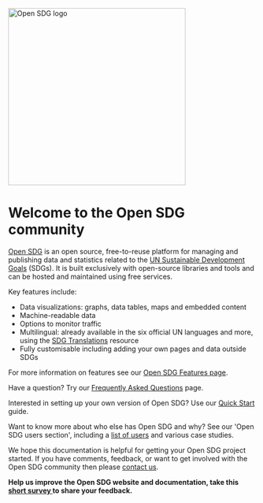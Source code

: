 <img alt="Open SDG logo" src="img/OpenSDG.png" width="360" />

<h1>Welcome to the Open SDG community</h1>

[Open SDG](https://github.com/open-sdg/open-sdg) is an open source, free-to-reuse platform for managing and publishing data and statistics related to the [UN Sustainable Development Goals](https://www.un.org/sustainabledevelopment/sustainable-development-goals/) (SDGs). It is built exclusively with open-source libraries and tools and can be hosted and maintained using free services.

Key features include:

* Data visualizations: graphs, data tables, maps and embedded content
* Machine-readable data
* Options to monitor traffic
* Multilingual: already available in the six official UN languages and more, using the [SDG Translations](https://open-sdg.github.io/sdg-translations/) resource
* Fully customisable including adding your own pages and data outside SDGs

For more information on features see our [Open SDG Features page](open-sdg-features.md).

Have a question? Try our [Frequently Asked Questions](faq.md) page.

Interested in setting up your own version of Open SDG? Use our [Quick Start](quick-start.md) guide.

Want to know more about who else has Open SDG and why? See our 'Open SDG users section', including a [list of users](https://open-sdg.org/community) and various case studies.

We hope this documentation is helpful for getting your Open SDG project started. If you have comments, feedback, or want to get involved with the Open SDG community then please [contact us](support.md).

**Help us improve the Open SDG website and documentation, take this <a href="https://www.smartsurvey.co.uk/s/SK7PBQ/" target="_blank"> short survey </a> to share your feedback.**
